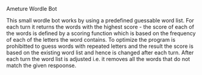 Ameture Wordle Bot

This small wordle bot works by using a predefined guessable word list. For each turn it returns the words with the highest score - the score of each of the words is defined by a scoring function which is based on the frequency of each of the letters the word contains. To optimize the program is prohibitted to guess words with repeated letters and the result the score is based on the existing word list and hence is changed after each turn. After each turn the word list is adjusted i.e. it removes all the words that do not match the given respoonse.
